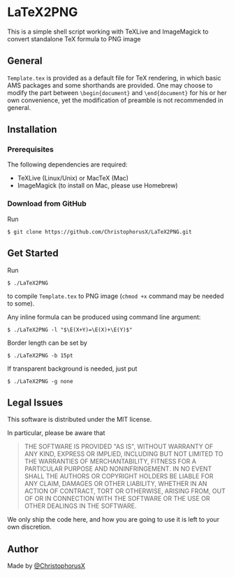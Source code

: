 # LaTeX2PNG
This is a simple shell script working with TeXLive and ImageMagick to convert standalone TeX formula to PNG image
## General
`Template.tex` is provided as a default file for TeX rendering, in which basic AMS packages and some shorthands are provided. One may choose to modify the part between `\begin{document}` and `\end{document}` for his or her own convenience, yet the modification of preamble is not recommended in general.
## Installation
### Prerequisites
The following dependencies are required:
- TeXLive (Linux/Unix) or MacTeX (Mac)
- ImageMagick (to install on Mac, please use Homebrew)

### Download from GitHub
Run

`$ git clone https://github.com/ChristophorusX/LaTeX2PNG.git`

## Get Started
Run

`$ ./LaTeX2PNG`

to compile `Template.tex` to PNG image (`chmod +x` command may be needed to some). 

Any inline formula can be produced using command line argument:

`$ ./LaTeX2PNG -l "$\E(X+Y)=\E(X)+\E(Y)$"`

Border length can be set by 

`$ ./LaTeX2PNG -b 15pt`

If transparent background is needed, just put

`$ ./LaTeX2PNG -g none`

## Legal Issues
This software is distributed under the MIT license.

In particular, please be aware that
> THE SOFTWARE IS PROVIDED "AS IS", WITHOUT WARRANTY OF ANY KIND, EXPRESS OR IMPLIED, INCLUDING BUT NOT LIMITED TO THE WARRANTIES OF MERCHANTABILITY, FITNESS FOR A PARTICULAR PURPOSE AND NONINFRINGEMENT. IN NO EVENT SHALL THE AUTHORS OR COPYRIGHT HOLDERS BE LIABLE FOR ANY CLAIM, DAMAGES OR OTHER LIABILITY, WHETHER IN AN ACTION OF CONTRACT, TORT OR OTHERWISE, ARISING FROM, OUT OF OR IN CONNECTION WITH THE SOFTWARE OR THE USE OR OTHER DEALINGS IN THE SOFTWARE.

We only ship the code here, and how you are going to use it is left to your own discretion.

## Author
Made by [@ChristophorusX](https://github.com/ChristophorusX)
